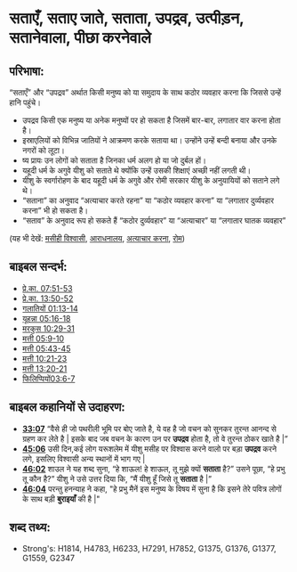 # सताएँ, सताए जाते, सताता, उपद्रव, उत्पीड़न, सतानेवाला, पीछा करनेवाले #

## परिभाषा: ##

“सताएँ” और “उपद्रव” अर्थात किसी मनुष्य को या समुदाय के साथ कठोर व्यवहार करना कि जिससे उन्हें हानि पहुंचे।

* उपद्रव किसी एक मनुष्य या अनेक मनुष्यों पर हो सकता है जिसमें बार-बार, लगातार वार करना होता है।
* इस्राएलियों को विभिन्न जातियों ने आक्रमण करके सताया था। उन्होंने उन्हें बन्दी बनाया और उनके नगरों को लूटा।
* ष्य प्रायः उन लोगों को सताता है जिनका धर्म अलग हो या जो दुर्बल हों।
* यहूदी धर्म के अगुवे यीशु को सताते थे क्योंकि उन्हें उसकी शिक्षाएं अच्छी नहीं लगती थी।
* यीशु के स्वर्गारोहण के बाद यहूदी धर्म के अगुवे और रोमी सरकार यीशु के अनुयायियों को सताने लगे थे।
* “सताना” का अनुवाद “अत्याचार करते रहना” या “कठोर व्यवहार करना” या “लगातार दुर्व्यवहार करना” भी हो सकता है।
* “सताव” के अनुवाद रूप हो सकते हैं “कठोर दुर्व्यवहार” या “अत्याचार” या “लगातार घातक व्यवहार”

(यह भी देखें: [मसीही विश्वासी](../kt/christian.md), [आराधनालय](../kt/church.md), [अत्याचार करना](../other/oppress.md), [रोम](../names/rome.md))

## बाइबल सन्दर्भ: ##

* [प्रे.का. 07:51-53](rc://hi/tn/help/act/07/51)
* [प्रे.का. 13:50-52](rc://hi/tn/help/act/13/50)
* [गलातियों 01:13-14](rc://hi/tn/help/gal/01/13)
* [यूहन्ना 05:16-18](rc://hi/tn/help/jhn/05/16)
* [मरकुस 10:29-31](rc://hi/tn/help/mrk/10/29)
* [मत्ती 05:9-10](rc://hi/tn/help/mat/05/09)
* [मत्ती 05:43-45](rc://hi/tn/help/mat/05/43)
* [मत्ती 10:21-23](rc://hi/tn/help/mat/10/21)
* [मत्ती 13:20-21](rc://hi/tn/help/mat/13/20)
* [फिलिप्पियों03:6-7](rc://hi/tn/help/php/03/06)

## बाइबल कहानियों से उदाहरण: ##

* __[33:07](rc://hi/tn/help/obs/33/07)__ “वैसे ही जो पथरीली भूमि पर बोए जाते है, ये वह है जो वचन को सुनकर तुरन्त आनन्द से ग्रहण कर लेते है | इसके बाद जब वचन के कारण उन पर __उपद्रव__ होता है, तो वे तुरन्त ठोकर खाते है |”
* __[45:06](rc://hi/tn/help/obs/45/06)__ उसी दिन,कई लोग यरूशलेम में यीशु मसीह पर विश्वास करने वालो पर बड़ा __उपद्रव__ करने लगे, इसलिए विश्वासी अन्य स्थानों में भाग गए | 
* __[46:02](rc://hi/tn/help/obs/46/02)__  शाउल ने यह शब्द सुना, “हे शाऊल! हे शाऊल, तू मुझे क्यों __सताता__ है?” उसने पूछा, “हे प्रभु तू कौन है?” यीशु ने उसे उत्तर दिया कि, “मैं यीशु हूँ जिसे तू __सताता__ है |”
* __[46:04](rc://hi/tn/help/obs/46/04)__ परन्तु हनन्याह ने कहा, "हे प्रभु मैनें इस मनुष्य के विषय में सुना है कि इसने तेरे पवित्र लोगों के साथ बड़ी __बुराइयाँ__ की है |"

## शब्द तथ्य: ##

* Strong's: H1814, H4783, H6233, H7291, H7852, G1375, G1376, G1377, G1559, G2347
